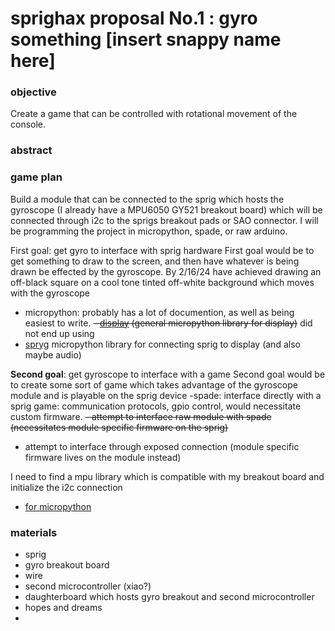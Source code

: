 # sprighax proposal No.1 : gyro something [insert snappy name here]

### objective

Create a game that can be controlled with rotational movement of the console.

### abstract

### game plan

Build a module that can be connected to the sprig which hosts the gyroscope (I already have a MPU6050 GY521 breakout board) which will be connected through i2c to the sprigs breakout pads or SAO connector.
I will be programming the project in micropython, spade, or raw arduino.

First goal: get gyro to interface with sprig hardware
First goal would be to get something to draw to the screen, and then have whatever is being drawn be effected by the gyroscope. By 2/16/24 have achieved drawing an off-black square on a cool tone tinted off-white background which moves with the gyroscope  
- micropython: probably has a lot of documention, as well as being easiest to write.
~~- [display](https://github.com/boochow/MicroPython-ST7735) (general micropython library for display)~~ did not end up using
- [spryg](https://github.com/dedfishy/spryg/) micropython library for connecting sprig to display (and also maybe audio)

**Second goal**: get gyroscope to interface with a game 
Second goal would be to create some sort of game which takes advantage of the gyroscope module and is playable on the sprig device
-spade: interface directly with a sprig game: communication protocols, gpio control, would necessitate custom firmware. 
  ~~- attempt to interface raw module with spade (necessitates module specific firmware on the sprig)~~
  - attempt to interface through exposed connection (module specific firmware lives on the module instead) 


I need to find a mpu library which is compatible with my breakout board and initialize the i2c connection 
- [for micropython](https://github.com/TimHanewich/MicroPython-Collection/tree/master/MPU6050)

### materials
- sprig
- gyro breakout board
- wire
- second microcontroller (xiao?)
- daughterboard which hosts gyro breakout and second microcontroller
- hopes and dreams
- 
